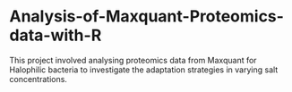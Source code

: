 # Analysis-of-Maxquant-Proteomics-data-with-R
This project involved analysing proteomics data from Maxquant for Halophilic bacteria to investigate the adaptation strategies in varying salt concentrations.
